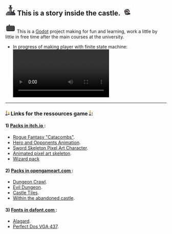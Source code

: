 
## ![ale text](assets/world/decorate/statue_sword.png) This is a story inside the castle. ![alt text](murray.png)


![alt text](assets/gui/keyboard.png) This is a [Godot](https://godotengine.org/) project making for fun and learning, work a little by little in free time after the main courses at the university.

- In progress of making player with finite state machine:
![alt text](Screencast.webm)

-----------------------------------------------------------------------------------------
### ![alt text](assets/world/decorate/candle/candleB_04.png) Links for the ressources game ![alt text](assets/world/decorate/candle/candleA_03.png): 

#### 1) <ins> **Packs in [itch.io](https://itch.io/)** </ins>:
- [Rogue Fantasy "Catacombs"](https://itch.io/queue/c/2326617/pixel-pack?game_id=603480).
- [Hero and Opponents Animation](https://itch.io/queue/c/2326617/pixel-pack?game_id=377218).
- [Sword Skeleton Pixel Art Character](https://itch.io/queue/c/2326617/pixel-pack?game_id=567091).
- [Animated pixel art skeleton](https://itch.io/queue/c/2326617/pixel-pack?game_id=914648).
- [Wizard pack](https://luizmelo.itch.io/wizard-pack)



#### 2) <ins> **Packs in [opengameart.com](https://opengameart.org/)** </ins>:
- [Dungeon Crawl](https://opengameart.org/content/dungeon-crawl-32x32-tiles).
- [Evil Dungeon](https://opengameart.org/content/evil-dungeon-asset-pack).
- [Castle Tiles](https://opengameart.org/content/castle-tiles-for-rpgs).
- [Within the abandoned castle](https://opengameart.org/content/within-the-abandoned-castle).



#### 3) <ins> **Fonts in [dafont.com](https://www.dafont.com/bitmap.php)** </ins>:
- [Alagard](https://www.dafont.com/alagard.font).
- [Perfect Dos VGA 437](https://www.dafont.com/perfect-dos-vga-437.font).

